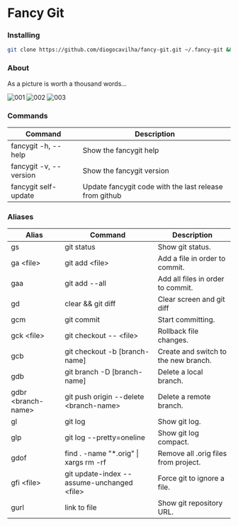 # Fancy Git

### Installing
```sh
git clone https://github.com/diogocavilha/fancy-git.git ~/.fancy-git && echo ". ~/.fancy-git/main.sh" >> ~/.bashrc && . ~/.bashrc
```

### About

As a picture is worth a thousand words...

![001](https://github.com/diogocavilha/fancy-git/blob/master/screenshots/001.png)
![002](https://github.com/diogocavilha/fancy-git/blob/master/screenshots/002.png)
![003](https://github.com/diogocavilha/fancy-git/blob/master/screenshots/003.png)

### Commands

| Command                 | Description                                               |
| ------------------      | --------------------------------------------------------- |
| fancygit -h, --help     | Show the fancygit help                                    |
| fancygit -v, --version  | Show the fancygit version                                 |
| fancygit self-update    | Update fancygit code with the last release from github    |

### Aliases

| Alias                | Command                                            | Description
| -------------------- | ---------------------------------------------------|---------------------------------------------------
| gs                   | git status                                         | Show git status.
| ga \<file\>          | git add \<file\>                                   | Add a file in order to commit.
| gaa                  | git add --all                                      | Add all files in order to commit.
| gd                   | clear && git diff                                  | Clear screen and git diff
| gcm                  | git commit                                         | Start committing.
| gck \<file\>         | git checkout -- \<file\>                           | Rollback file changes.
| gcb                  | git checkout -b [branch-name]                      | Create and switch to the new branch.
| gdb                  | git branch -D [branch-name]                        | Delete a local branch.
| gdbr \<branch-name\> | git push origin --delete \<branch-name\>           | Delete a remote branch.
| gl                   | git log                                            | Show git log.
| glp                  | git log --pretty=oneline                           | Show git log compact.
| gdof                 | find . -name "*.orig" \| xargs rm -rf              | Remove all .orig files from project.
| gfi \<file\>         | git update-index --assume-unchanged \<file\>       | Force git to ignore a file.
| gurl                 | link to file                                       | Show git repository URL.
